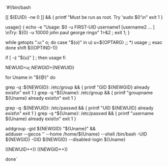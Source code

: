 `#!/bin/bash

[[ ${EUID} -ne 0 ]] && {
printf "Must be run as root. Try 'sudo $0'\n"
exit 1
}

usage() { echo -e "Usage: $0 -u FIRST-UID username1 [username2 ... ] \nTry: ${0} -u 10000 john paul george ringo" 1>&2 ; exit 1; }

while getopts ":u:" o; do
case "${o}" in
u)
u=${OPTARG}
;;
*)
usage
;;
esac
done
shift $((OPTIND-1))

if [ -z "${u}" ] ; then
usage
fi

NEWUID=${u}; NEWGID=${NEWUID}

for Uname in "${@}"
do

grep -q :${NEWGID}: /etc/group && {
printf "GID ${NEWGID} already exist\n"
exit 1
}
grep -q ^${Uname}: /etc/group && {
printf "groupname ${Uname} already exist\n"
exit 1
}

grep -q :${NEWUID}: /etc/passwd && {
printf "UID ${NEWUID} already exist\n"
exit 1
}
grep -q ^${Uname}: /etc/passwd && {
printf "username ${Uname} already exist\n"
exit 1
}

addgroup -gid ${NEWGID} "${Uname}" && \
adduser --gecos '' --home /home/${Uname} --shell /bin/bash -UID ${NEWGID} -GID ${NEWGID} --disabled-login ${Uname}

((NEWUID++))
((NEWGID++))

done`
